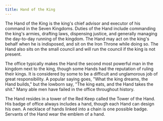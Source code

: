 ```yaml
---
title: Hand of the King
---
```


The Hand of the King is the king's chief advisor and executor of his command in the Seven Kingdoms. Duties of the Hand include commanding the king's armies, drafting laws, dispensing justice, and generally managing the day-to-day running of the kingdom. The Hand may act on the king's behalf when he is indisposed, and sit on the Iron Throne while doing so. The Hand also sits on the small council and will run the council if the king is not present.

The office typically makes the Hand the second most powerful man in the kingdom next to the king, though some Hands had the reputation of ruling their kings. It is considered by some to be a difficult and unglamorous job of great responsibility. A popular saying goes, "What the king dreams, the Hand builds," but the lowborn say, "The king eats, and the Hand takes the shit." Many able men have failed in the office throughout history.

The Hand resides in a tower of the Red Keep called the Tower of the Hand. His badge of office always includes a hand, though each Hand can design his own. A necklace of hands linked into a chain is one possible badge. Servants of the Hand wear the emblem of a hand. 


